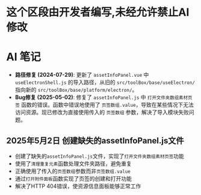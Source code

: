 # 这个区段由开发者编写,未经允许禁止AI修改

# AI 笔记

- **路径修复 (2024-07-29)**: 更新了 `assetInfoPanel.vue` 中 `useElectronShell.js` 的导入路径，从旧的 `src/toolBox/base/useElectron/` 指向新的 `src/toolBox/base/platform/electron/`。 
- **Bug修复 (2025-05-02)**: 修复了 `assetInfoPanel.js` 中 `打开文件夹数组素材页签` 函数的错误。函数中错误地使用了 `页签数组.value`，导致在某些情况下无法访问资源。现已修改为直接使用传入的 `页签数组` 参数，解决了导入模块失败问题。 

## 2025年5月2日 创建缺失的assetInfoPanel.js文件

- 创建了缺失的`assetInfoPanel.js`文件，实现了`打开文件夹数组素材页签`功能
- 使用了`清理重复元素`函数处理文件夹路径，避免重复
- 正确使用了传入的`页签数组`参数而非`页签数组.value`
- 通过`打开附件面板`函数实现了页签的创建和打开功能
- 解决了HTTP 404错误，使资源信息面板能够正常工作 